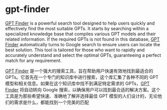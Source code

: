 # gpt-finder

[GPT Finder](https://chat.openai.com/g/g-XE5JkV5gd-gpt-finder) is a powerful search tool designed to help users quickly and effectively find the most suitable GPTs. It starts by searching within a specialized knowledge base that compiles various GPT models and their related information. If the required GPTs is not found in this database, [GPT Finder](https://chat.openai.com/g/g-XE5JkV5gd-gpt-finder) automatically turns to Google search to ensure users can locate the best solution. This tool is tailored for those who want to rapidly and accurately understand and select the optimal GPTs, guaranteeing a perfect match for any requirement.



[GPT Finder](https://chat.openai.com/g/g-XE5JkV5gd-gpt-finder) 是一个强大的搜索工具，旨在帮助用户快速有效地找到最适合的 GPTs。它首先在一个专门的知识库中进行搜索，这个库汇集了各种不同的 GPT 模型和相关信息。如果在这个知识库中找不到满足特定需求的 GPTs，[GPT Finder](https://chat.openai.com/g/g-XE5JkV5gd-gpt-finder) 将自动转向 Google 搜索，以确保用户可以找到最合适的解决方案。这个工具是为那些希望快速、准确地了解并选择最佳 GPT 模型的人们设计的，无论他们的需求是什么，都能找到一个完美的匹配

